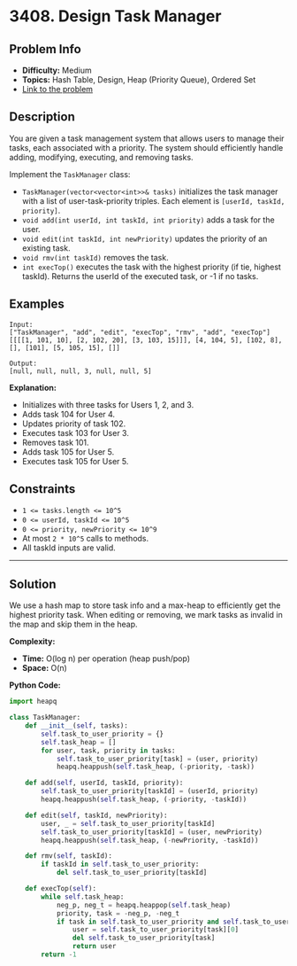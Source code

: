 # 3408. Design Task Manager

## Problem Info

- **Difficulty:** Medium
- **Topics:** Hash Table, Design, Heap (Priority Queue), Ordered Set
- [Link to the problem](https://leetcode.com/problems/design-task-manager/)

## Description

You are given a task management system that allows users to manage their tasks, each associated with a priority. The system should efficiently handle adding, modifying, executing, and removing tasks.

Implement the `TaskManager` class:

- `TaskManager(vector<vector<int>>& tasks)` initializes the task manager with a list of user-task-priority triples. Each element is `[userId, taskId, priority]`.
- `void add(int userId, int taskId, int priority)` adds a task for the user.
- `void edit(int taskId, int newPriority)` updates the priority of an existing task.
- `void rmv(int taskId)` removes the task.
- `int execTop()` executes the task with the highest priority (if tie, highest taskId). Returns the userId of the executed task, or -1 if no tasks.

## Examples

```
Input:
["TaskManager", "add", "edit", "execTop", "rmv", "add", "execTop"]
[[[[1, 101, 10], [2, 102, 20], [3, 103, 15]]], [4, 104, 5], [102, 8], [], [101], [5, 105, 15], []]

Output:
[null, null, null, 3, null, null, 5]
```

**Explanation:**

- Initializes with three tasks for Users 1, 2, and 3.
- Adds task 104 for User 4.
- Updates priority of task 102.
- Executes task 103 for User 3.
- Removes task 101.
- Adds task 105 for User 5.
- Executes task 105 for User 5.

## Constraints

- `1 <= tasks.length <= 10^5`
- `0 <= userId, taskId <= 10^5`
- `0 <= priority, newPriority <= 10^9`
- At most `2 * 10^5` calls to methods.
- All taskId inputs are valid.

---

## Solution

We use a hash map to store task info and a max-heap to efficiently get the highest priority task. When editing or removing, we mark tasks as invalid in the map and skip them in the heap.

**Complexity:**
- **Time:** O(log n) per operation (heap push/pop)
- **Space:** O(n)

**Python Code:**

```python
import heapq

class TaskManager:
    def __init__(self, tasks):
        self.task_to_user_priority = {}
        self.task_heap = []
        for user, task, priority in tasks:
            self.task_to_user_priority[task] = (user, priority)
            heapq.heappush(self.task_heap, (-priority, -task))

    def add(self, userId, taskId, priority):
        self.task_to_user_priority[taskId] = (userId, priority)
        heapq.heappush(self.task_heap, (-priority, -taskId))

    def edit(self, taskId, newPriority):
        user, _ = self.task_to_user_priority[taskId]
        self.task_to_user_priority[taskId] = (user, newPriority)
        heapq.heappush(self.task_heap, (-newPriority, -taskId))

    def rmv(self, taskId):
        if taskId in self.task_to_user_priority:
            del self.task_to_user_priority[taskId]

    def execTop(self):
        while self.task_heap:
            neg_p, neg_t = heapq.heappop(self.task_heap)
            priority, task = -neg_p, -neg_t
            if task in self.task_to_user_priority and self.task_to_user_priority[task][1] == priority:
                user = self.task_to_user_priority[task][0]
                del self.task_to_user_priority[task]
                return user
        return -1
```